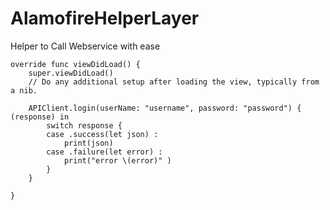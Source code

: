 # AlamofireHelperLayer
Helper to Call Webservice with ease


    override func viewDidLoad() {
        super.viewDidLoad()
        // Do any additional setup after loading the view, typically from a nib.
        
        APIClient.login(userName: "username", password: "password") { (response) in
            switch response {
            case .success(let json) :
                print(json)
            case .failure(let error) :
                print("error \(error)" )
            }
        }
        
    }
